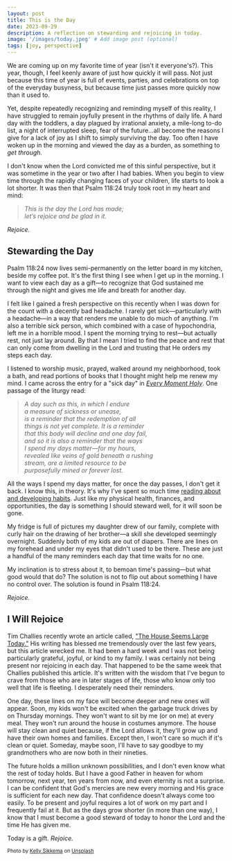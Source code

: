 ```yaml
---
layout: post
title: This is the Day
date: 2023-09-29
description: A reflection on stewarding and rejoicing in today.
image: '/images/today.jpeg' # Add image post (optional)
tags: [joy, perspective]
---
```

We are coming up on my favorite time of year (isn't it everyone's?). This year, though, I feel keenly aware of just how quickly it will pass. Not just because this time of year is full of events, parties, and celebrations on top of the everyday busyness, but because time just passes more quickly now than it used to. 

Yet, despite repeatedly recognizing and reminding myself of this reality, I have struggled to remain joyfully present in the rhythms of daily life. A hard day with the toddlers, a day plagued by irrational anxiety, a mile-long to-do list, a night of interrupted sleep, fear of the future...all become the reasons I give for a lack of joy as I shift to simply surviving the day. Too often I have woken up in the morning and viewed the day as a burden, as something to *get through.*

I don't know when the Lord convicted me of this sinful perspective, but it was sometime in the year or two after I had babies. When you begin to view time through the rapidly changing faces of your children, life starts to look a lot shorter. It was then that Psalm 118:24 truly took root in my heart and mind:

>*This is the day the Lord has made;  
>let’s rejoice and be glad in it.*

*Rejoice.*

## Stewarding the Day

Psalm 118:24 now lives semi-permanently on the letter board in my kitchen, beside my coffee pot. It's the first thing I see when I get up in the morning. I want to view each day as a gift—to recognize that God sustained me through the night and gives me life and breath for another day. 

I felt like I gained a fresh perspective on this recently when I was down for the count with a decently bad headache. I rarely get sick—particularly with a headache—in a way that renders me unable to do much of anything. I'm also a terrible sick person, which combined with a case of hypochondria, left me in a horrible mood. I spent the morning trying to rest—but actually rest, not just lay around. By that I mean I tried to find the peace and rest that can only come from dwelling in the Lord and trusting that He orders my steps each day. 

I listened to worship music, prayed, walked around my neighborhood, took a bath, and read portions of books that I thought might help me renew my mind. I came across the entry for a "sick day" in <a href= "https://amzn.to/45bBaBO" target="_blank">*Every Moment Holy*</a>. One passage of the liturgy read: 

>*A day such as this, in which I endure  
>a measure of sickness or unease,  
>is a reminder that the redemption of all  
>things is not yet complete. It is a reminder  
>that this body will decline and one day fail,  
>and so it is also a reminder that the ways  
>I spend my days matter—for my hours,  
>revealed like veins of gold beneath a rushing  
>stream, are a limited resource to be  
>purposefully mined or forever lost.*

All the ways I spend my days matter, for once the day passes, I don't get it back. I know this, in theory. It's why I've spent so much time [reading about and developing habits](https://www.meredithcook.net/how-we-spend-our-days). Just like my physical health, finances, and opportunities, the day is something I should steward well, for it will soon be gone. 

My fridge is full of pictures my daughter drew of our family, complete with curly hair on the drawing of her brother—a skill she developed seemingly overnight. Suddenly both of my kids are out of diapers. There are lines on my forehead and under my eyes that didn't used to be there. These are just a handful of the many reminders each day that time waits for no one. 

My inclination is to stress about it, to bemoan time's passing—but what good would that do? The solution is not to flip out about something I have no control over. The solution is found in Psalm 118:24. 

*Rejoice.*

## I Will Rejoice

Tim Challies recently wrote an article called, <a href= "https://www.challies.com/articles/the-house-seems-large-today/" target= "blank">"The House Seems Large Today."</a> His writing has blessed me tremendously over the last few years, but this article wrecked me. It had been a hard week and I was not being particularly grateful, joyful, or kind to my family. I was certainly not being present nor rejoicing in each day. That happened to be the same week that Challies published this article. It's written with the wisdom that I've begun to crave from those who are in later stages of life, those who know only too well that life is fleeting. I desperately need their reminders. 

One day, these lines on my face will become deeper and new ones will appear. Soon, my kids won't be excited when the garbage truck drives by on Thursday mornings. They won't want to sit by me (or on me) at every meal. They won't run around the house in costumes anymore. The house will stay clean and quiet because, if the Lord allows it, they'll grow up and have their own homes and families. Except then, I won't care so much if it's clean or quiet. Someday, maybe soon, I'll have to say goodbye to my grandmothers who are now both in their nineties.

The future holds a million unknown possibilities, and I don't even know what the rest of today holds. But I have a good Father in heaven for whom tomorrow, next year, ten years from now, and even eternity is not a surprise. I can be confident that God's mercies are new every morning and His grace is sufficient for each new day. That confidence doesn't always come too easily. To be present and joyful requires a lot of work on my part and I frequently fail at it. But as the days grow shorter (in more than one way), I know that I must become a good steward of today to honor the Lord and the time He has given me. 

Today is a gift. *Rejoice.*

<sub>Photo by <a href="https://unsplash.com/@kellysikkema?utm_source=unsplash&utm_medium=referral&utm_content=creditCopyText">Kelly Sikkema</a> on <a href="https://unsplash.com/photos/4l2Ml8-MLUg?utm_source=unsplash&utm_medium=referral&utm_content=creditCopyText">Unsplash</a></sub>
  
